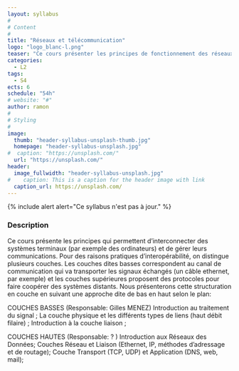 ```yaml
---
layout: syllabus
#
# Content
#
title: "Réseaux et télécommunication"
logo: "logo_blanc-l.png"
teaser: "Ce cours présenter les principes de fonctionnement des réseaux de téléommunication depuis le signal à transmettre jusqu'à la réalisation de réseaux locaux."
categories:
  - L2
tags:
  - S4
ects: 6
schedule: "54h"
# website: "#"
author: ramon
#
# Styling
#
image:
  thumb: "header-syllabus-unsplash-thumb.jpg"
  homepage: "header-syllabus-unsplash.jpg"
#  caption: "https://unsplash.com/"
  url: "https://unsplash.com/"
header:
  image_fullwidth: "header-syllabus-unsplash.jpg"
#    caption: This is a caption for the header image with link
  caption_url: https://unsplash.com/
---
```


{% include alert alert="Ce syllabus n'est pas à jour." %}

###  Description ###

Ce cours présente les principes qui permettent d’interconnecter des systèmes terminaux (par exemple des ordinateurs) et de gérer leurs communications. Pour des raisons pratiques d’interopérabilité, on distingue plusieurs couches. Les couches dites basses correspondent au canal de communication qui va transporter les signaux échangés (un câble ethernet, par exemple) et les couches supérieures proposent des protocoles pour faire coopérer des systèmes distants. Nous présenterons cette structuration en couche en suivant une approche dite de bas en haut selon le plan:

COUCHES BASSES (Responsable: Gilles MENEZ)
Introduction au traitement du signal ;
La couche physique et les différents types de liens (haut débit filaire) ;
Introduction à la couche liaison ;

COUCHES HAUTES (Responsable: ? )
Introduction aux Réseaux des Données;
Couches Réseau et Liaison (Ethernet, IP, méthodes d’adressage et de routage);
Couche Transport (TCP, UDP) et Application (DNS, web, mail);
